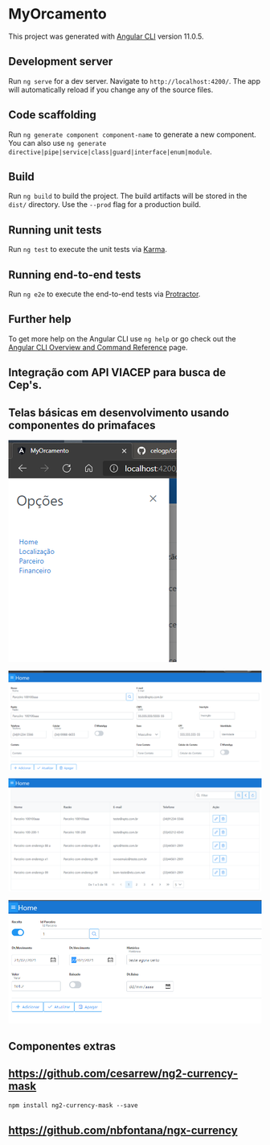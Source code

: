 # MyOrcamento

This project was generated with [Angular CLI](https://github.com/angular/angular-cli) version 11.0.5.

## Development server

Run `ng serve` for a dev server. Navigate to `http://localhost:4200/`. The app will automatically reload if you change any of the source files.

## Code scaffolding

Run `ng generate component component-name` to generate a new component. You can also use `ng generate directive|pipe|service|class|guard|interface|enum|module`.

## Build

Run `ng build` to build the project. The build artifacts will be stored in the `dist/` directory. Use the `--prod` flag for a production build.

## Running unit tests

Run `ng test` to execute the unit tests via [Karma](https://karma-runner.github.io).

## Running end-to-end tests

Run `ng e2e` to execute the end-to-end tests via [Protractor](http://www.protractortest.org/).

## Further help

To get more help on the Angular CLI use `ng help` or go check out the [Angular CLI Overview and Command Reference](https://angular.io/cli) page.

## Integração com API VIACEP para busca de Cep's.

## Telas básicas em desenvolvimento usando componentes do primafaces
![](https://github.com/celogp/orcamentoWeb/blob/master/screens/MenuBasico.PNG)

![](https://github.com/celogp/orcamentoWeb/blob/master/screens/CrudParceiros.PNG)

![](https://github.com/celogp/orcamentoWeb/blob/master/screens/ConsultaParceiros.PNG)

![](https://github.com/celogp/orcamentoWeb/blob/master/screens/CrudFinanceiroBasico.PNG)

## Componentes extras
## https://github.com/cesarrew/ng2-currency-mask
    npm install ng2-currency-mask --save

<!-- example for pt-BR money -->
## https://github.com/nbfontana/ngx-currency